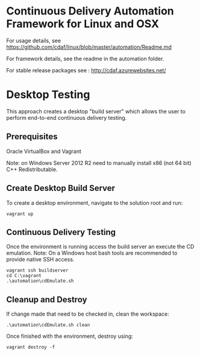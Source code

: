 Continuous Delivery Automation Framework for Linux and OSX
==========================================================

For usage details, see https://github.com/cdaf/linux/blob/master/automation/Readme.md

For framework details, see the readme in the automation folder.

For stable release packages see : http://cdaf.azurewebsites.net/

Desktop Testing
===============
This approach creates a desktop "build server" which allows the user to perform end-to-end continuous delivery testing.

Prerequisites
-------------
Oracle VirtualBox and Vagrant

Note: on Windows Server 2012 R2 need to manually install x86 (not 64 bit) C++ Redistributable.

Create Desktop Build Server
---------------------------

To create a desktop environment, navigate to the solution root and run:

    vagrant up

Continuous Delivery Testing
---------------------------

Once the environment is running access the build server an execute the CD emulation. Note: On a Windows host bash tools are recommended to provide native SSH access.

    vagrant ssh buildserver
    cd C:\vagrant
	.\automation\cdEmulate.sh

Cleanup and Destroy
-------------------
If change made that need to be checked in, clean the workspace:

	.\automation\cdEmulate.sh clean

Once finished with the environment, destroy using:

    vagrant destroy -f